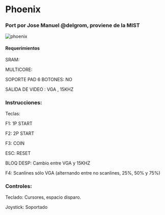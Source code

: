 # Phoenix

### Port por Jose Manuel @delgrom, proviene de la MIST

![phoenix](https://user-images.githubusercontent.com/31018768/71305489-5fc56680-23d5-11ea-9907-6efd00547446.jpg)

####  Requerimientos

SRAM:

MULTICORE:

SOPORTE PAD 6 BOTONES: NO

SALIDA DE VIDEO : VGA , 15KHZ

### Instrucciones:

Teclas:

F1: 1P START

F2: 2P START

F3: COIN

ESC: RESET

BLOQ DESP: Cambio entre VGA y 15KHZ

F4: Scanlines sólo VGA (alternando entre no scanlines, 25%, 50% y 75%)

### Controles:

Teclado: Cursores, espacio disparo.

 Joystick: Soportado

